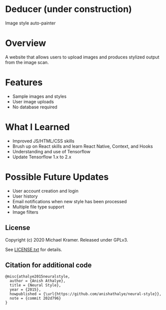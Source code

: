 # Deducer (under construction)
Image style auto-painter

# Overview
A website that allows users to upload images and produces stylized output from the image scan.

# Features
* Sample images and styles
* User image uploads
* No database required

# What I Learned
* Improved JS/HTML/CSS skills
* Brush up on React skills and learn React Native, Context, and Hooks
* Understanding and use of Tensorflow
* Update Tensorflow 1.x to 2.x

# Possible Future Updates
* User account creation and login
* User history
* Email notifications when new style has been processed
* Multiple file type support
* Image filters

## License
Copyright (c) 2020 Michael Kramer. Released under GPLv3.

See [LICENSE.txt][license] for details.

[net]: https://www.vlfeat.org/matconvnet/models/imagenet-vgg-verydeep-19.mat
[paper]: http://arxiv.org/pdf/1508.06576v2.pdf
[l-bfgs]: https://en.wikipedia.org/wiki/Limited-memory_BFGS
[adam]: http://arxiv.org/abs/1412.6980
[ad]: https://en.wikipedia.org/wiki/Automatic_differentiation
[lengstrom-fast-style-transfer]: https://github.com/lengstrom/fast-style-transfer
[fast-neural-style]: https://arxiv.org/pdf/1603.08155v1.pdf
[license]: LICENSE.txt

## Citation for additional code

```
@misc{athalye2015neuralstyle,
  author = {Anish Athalye},
  title = {Neural Style},
  year = {2015},
  howpublished = {\url{https://github.com/anishathalye/neural-style}},
  note = {commit 202d796}
}
```
